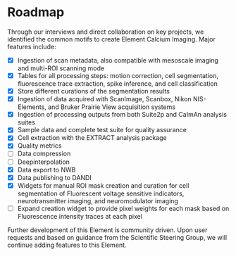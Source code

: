 # Roadmap

Through our interviews and direct collaboration on key projects, we identified
the common motifs to create Element Calcium Imaging. Major features include:

- [x] Ingestion of scan metadata, also compatible with mesoscale imaging and
  multi-ROI scanning mode
- [x] Tables for all processing steps: motion correction, cell segmentation, 
  fluorescence trace extraction, spike inference, and cell classification
- [x] Store different curations of the segmentation results
- [x] Ingestion of data acquired with ScanImage, Scanbox, Nikon NIS-Elements, and
  Bruker Prairie View acquisition systems
- [x] Ingestion of processing outputs from both Suite2p and CaImAn analysis suites
- [x] Sample data and complete test suite for quality assurance
- [x] Cell extraction with the EXTRACT analysis package
- [x] Quality metrics
- [ ] Data compression
- [ ] Deepinterpolation
- [x] Data export to NWB
- [x] Data publishing to DANDI
- [x] Widgets for manual ROI mask creation and curation for cell segmentation of
  Fluorescent voltage sensitive indicators, neurotransmitter imaging, and neuromodulator
  imaging
- [ ] Expand creation widget to provide pixel weights for each mask based on
  Fluorescence intensity traces at each pixel

Further development of this Element is community driven. Upon user requests and based on
guidance from the Scientific Steering Group, we will continue adding features to this 
Element.
